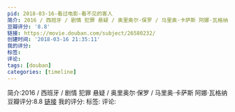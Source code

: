 ```yaml
---
pid: 2018-03-16-看过电影-看不见的客人
简介: 2016 / 西班牙 / 剧情 犯罪 悬疑 / 奥里奥尔·保罗 / 马里奥·卡萨斯 阿娜·瓦格纳
豆瓣评分: '8.8'
链接: https://movie.douban.com/subject/26580232/
创建时间: '2018-03-16 21:35:11'
我的评分:
标签:
评论:
tags: [douban]
categories: [timeline]
---
```

简介:2016 / 西班牙 / 剧情 犯罪 悬疑 / 奥里奥尔·保罗 / 马里奥·卡萨斯 阿娜·瓦格纳
豆瓣评分:8.8
[链接](https://movie.douban.com/subject/26580232/)
我的评分:
标签:
评论:
